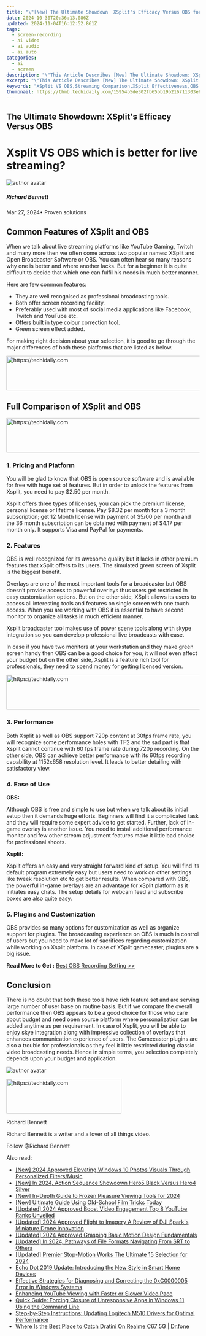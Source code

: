 ```yaml
---
title: "\"[New] The Ultimate Showdown  XSplit's Efficacy Versus OBS for 2024\""
date: 2024-10-30T20:36:13.086Z
updated: 2024-11-04T16:12:52.861Z
tags: 
  - screen-recording
  - ai video
  - ai audio
  - ai auto
categories: 
  - ai
  - screen
description: "\"This Article Describes [New] The Ultimate Showdown: XSplit's Efficacy Versus OBS for 2024\""
excerpt: "\"This Article Describes [New] The Ultimate Showdown: XSplit's Efficacy Versus OBS for 2024\""
keywords: "XSplit VS OBS,Streaming Comparison,XSplit Effectiveness,OBS vs XSplit,Live Stream Efficiency,Screen Recording Tools,Professional Broadcasting Software"
thumbnail: https://thmb.techidaily.com/15954b5de302fb65bb19b216711303e6c7127c1ad83145148cdedf78055491f8.png
---
```


## The Ultimate Showdown: XSplit's Efficacy Versus OBS

# Xsplit VS OBS which is better for live streaming?

![author avatar](https://images.wondershare.com/filmora/article-images/richard-bennett.jpg)

##### Richard Bennett

 Mar 27, 2024• Proven solutions

## Common Features of XSplit and OBS

When we talk about live streaming platforms like YouTube Gaming, Twitch and many more then we often come across two popular names: XSplit and Open Broadcaster Software or OBS. You can often hear so many reasons why one is better and where another lacks. But for a beginner it is quite difficult to decide that which one can fulfil his needs in much better manner.

Here are few common features:

* They are well recognised as professional broadcasting tools.
* Both offer screen recording facility.
* Preferably used with most of social media applications like Facebook, Twitch and YouTube etc.
* Offers built in type colour correction tool.
* Green screen effect added.

For making right decision about your selection, it is good to go through the major differences of both these platforms that are listed as below.

<!-- affiliate ads begin -->
<a href="https://unicoeye.pxf.io/c/5597632/2134490/18498" target="_top" id="2134490">
  <img src="//a.impactradius-go.com/display-ad/18498-2134490" border="0" alt="https://techidaily.com" width="728" height="90"/>
</a>
<img height="0" width="0" src="https://unicoeye.pxf.io/i/5597632/2134490/18498" style="position:absolute;visibility:hidden;" border="0" />
<!-- affiliate ads end -->

## Full Comparison of XSplit and OBS

<!-- affiliate ads begin -->
<a href="https://aligracehair.sjv.io/c/5597632/1902324/19272" target="_top" id="1902324">
  <img src="//a.impactradius-go.com/display-ad/19272-1902324" border="0" alt="https://techidaily.com" width="728" height="90"/>
</a>
<img height="0" width="0" src="https://aligracehair.sjv.io/i/5597632/1902324/19272" style="position:absolute;visibility:hidden;" border="0" />
<!-- affiliate ads end -->

### 1\. Pricing and Platform

You will be glad to know that OBS is open source software and is available for free with huge set of features. But in order to unlock the features from Xsplit, you need to pay $2.50 per month.

Xsplit offers three types of licenses, you can pick the premium license, personal license or lifetime license. Pay $8.32 per month for a 3 month subscription; get 12 Month license with payment of $5/00 per month and the 36 month subscription can be obtained with payment of $4.17 per month only. It supports Visa and PayPal for payments.

### 2\. Features

OBS is well recognized for its awesome quality but it lacks in other premium features that xSplit offers to its users. The simulated green screen of Xsplit is the biggest benefit.

Overlays are one of the most important tools for a broadcaster but OBS doesn’t provide access to powerful overlays thus users get restricted in easy customization options. But on the other side, XSplit allows its users to access all interesting tools and features on single screen with one touch access. When you are working with OBS it is essential to have second monitor to organize all tasks in much efficient manner.

Xsplit broadcaster tool makes use of power scene tools along with skype integration so you can develop professional live broadcasts with ease.

In case if you have two monitors at your workstation and they make green screen handy then OBS can be a good choice for you, it will not even affect your budget but on the other side, Xsplit is a feature rich tool for professionals, they need to spend money for getting licensed version.

<!-- affiliate ads begin -->
<a href="https://appsumo.8odi.net/c/5597632/2037475/7443" target="_top" id="2037475">
  <img src="//a.impactradius-go.com/display-ad/7443-2037475" border="0" alt="https://techidaily.com" width="728" height="90"/>
</a>
<img height="0" width="0" src="https://appsumo.8odi.net/i/5597632/2037475/7443" style="position:absolute;visibility:hidden;" border="0" />
<!-- affiliate ads end -->

### 3\. Performance

Both Xsplit as well as OBS support 720p content at 30fps frame rate, you will recognize some performance holes with TF2 and the sad part is that Xsplit cannot continue with 60 fps frame rate during 720p recording. On the other side, OBS can achieve better performance with its 60fps recording capability at 1152x658 resolution level. It leads to better detailing with satisfactory view.

### 4\. Ease of Use

**OBS:**

Although OBS is free and simple to use but when we talk about its initial setup then it demands huge efforts. Beginners will find it a complicated task and they will require some expert advice to get started. Further, lack of in-game overlay is another issue. You need to install additional performance monitor and few other stream adjustment features make it little bad choice for professional shoots.

**Xsplit:**

Xsplit offers an easy and very straight forward kind of setup. You will find its default program extremely easy but users need to work on other settings like tweek resolution etc to get better results. When compared with OBS, the powerful in-game overlays are an advantage for xSplit platform as it initiates easy chats. The setup details for webcam feed and subscribe boxes are also quite easy.

### 5\. Plugins and Customization

OBS provides so many options for customization as well as organize support for plugins. The broadcasting experience on OBS is much in control of users but you need to make lot of sacrifices regarding customization while working on Xsplit platform. In case of XSplit gamecaster, plugins are a big issue.

 **Read More to Get :** [Best OBS Recording Setting >>](https://tools.techidaily.com/wondershare/filmora/download/)

## Conclusion

There is no doubt that both these tools have rich feature set and are serving large number of user base on routine basis. But if we compare the overall performance then OBS appears to be a good choice for those who care about budget and need open source platform where personalization can be added anytime as per requirement. In case of Xsplit, you will be able to enjoy skye integration along with impressive collection of overlays that enhances communication experience of users. The Gamecaster plugins are also a trouble for professionals as they feel it little restricted during classic video broadcasting needs. Hence in simple terms, you selection completely depends upon your budget and application.

![author avatar](https://images.wondershare.com/filmora/article-images/richard-bennett.jpg)

<!-- affiliate ads begin -->
<a href="https://aligracehair.sjv.io/c/5597632/2027176/19272" target="_top" id="2027176">
  <img src="//a.impactradius-go.com/display-ad/19272-2027176" border="0" alt="https://techidaily.com" width="300" height="90"/>
</a>
<img height="0" width="0" src="https://aligracehair.sjv.io/i/5597632/2027176/19272" style="position:absolute;visibility:hidden;" border="0" />
<!-- affiliate ads end -->

Richard Bennett

Richard Bennett is a writer and a lover of all things video.

Follow @Richard Bennett


<ins class="adsbygoogle"
     style="display:block"
     data-ad-format="autorelaxed"
     data-ad-client="ca-pub-7571918770474297"
     data-ad-slot="1223367746"></ins>



<ins class="adsbygoogle"
     style="display:block"
     data-ad-client="ca-pub-7571918770474297"
     data-ad-slot="8358498916"
     data-ad-format="auto"
     data-full-width-responsive="true"></ins>


<span class="atpl-alsoreadstyle">Also read:</span>
<div><ul>
<li><a href="https://fox-friendly.techidaily.com/new-2024-approved-elevating-windows-10-photos-visuals-through-personalized-filtersmusic/"><u>[New] 2024 Approved Elevating Windows 10 Photos Visuals Through Personalized Filters/Music</u></a></li>
<li><a href="https://fox-friendly.techidaily.com/new-in-2024-action-sequence-showdown-hero5-black-versus-hero4-silver/"><u>[New] In 2024, Action Sequence Showdown Hero5 Black Versus Hero4 Silver</u></a></li>
<li><a href="https://screen-recording.techidaily.com/new-in-depth-guide-to-frozen-pleasure-viewing-tools-for-2024/"><u>[New] In-Depth Guide to Frozen Pleasure Viewing Tools for 2024</u></a></li>
<li><a href="https://fox-friendly.techidaily.com/new-ultimate-guide-using-old-school-film-tricks-today/"><u>[New] Ultimate Guide Using Old-School Film Tricks Today</u></a></li>
<li><a href="https://youtube-lab.techidaily.com/ed-2024-approved-boost-video-engagement-top-8-youtube-ranks-unveiled/"><u>[Updated] 2024 Approved Boost Video Engagement Top 8 YouTube Ranks Unveiled</u></a></li>
<li><a href="https://fox-friendly.techidaily.com/updated-2024-approved-flight-to-imagery-a-review-of-dji-sparks-miniature-drone-innovation/"><u>[Updated] 2024 Approved Flight to Imagery A Review of DJI Spark's Miniature Drone Innovation</u></a></li>
<li><a href="https://fox-friendly.techidaily.com/updated-2024-approved-grasping-basic-motion-design-fundamentals/"><u>[Updated] 2024 Approved Grasping Basic Motion Design Fundamentals</u></a></li>
<li><a href="https://fox-friendly.techidaily.com/updated-in-2024-pathways-of-file-formats-navigating-from-srt-to-others/"><u>[Updated] In 2024, Pathways of File Formats Navigating From SRT to Others</u></a></li>
<li><a href="https://fox-friendly.techidaily.com/updated-premier-stop-motion-works-the-ultimate-15-selection-for-2024/"><u>[Updated] Premier Stop-Motion Works The Ultimate 15 Selection for 2024</u></a></li>
<li><a href="https://buynow-info.techidaily.com/echo-dot-2019-update-introducing-the-new-style-in-smart-home-devices/"><u>Echo Dot 2019 Update: Introducing the New Style in Smart Home Devices</u></a></li>
<li><a href="https://common-error.techidaily.com/effective-strategies-for-diagnosing-and-correcting-the-0xc0000005-error-in-windows-systems/"><u>Effective Strategies for Diagnosing and Correcting the 0xC0000005 Error in Windows Systems</u></a></li>
<li><a href="https://youtube-videos.techidaily.com/enhancing-youtube-viewing-with-faster-or-slower-video-pace/"><u>Enhancing YouTube Viewing with Faster or Slower Video Pace</u></a></li>
<li><a href="https://win-forum.techidaily.com/quick-guide-forcing-closure-of-unresponsive-apps-in-windows-11-using-the-command-line/"><u>Quick Guide: Forcing Closure of Unresponsive Apps in Windows 11 Using the Command Line</u></a></li>
<li><a href="https://win-dash.techidaily.com/step-by-step-instructions-updating-logitech-m510-drivers-for-optimal-performance/"><u>Step-by-Step Instructions: Updating Logitech M510 Drivers for Optimal Performance</u></a></li>
<li><a href="https://pokemon-go-android.techidaily.com/where-is-the-best-place-to-catch-dratini-on-realme-c67-5g-drfone-by-drfone-virtual-android/"><u>Where Is the Best Place to Catch Dratini On Realme C67 5G | Dr.fone</u></a></li>
</ul></div>

